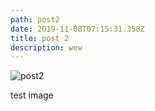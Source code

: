 ```yaml
---
path: post2
date: 2019-11-08T07:15:31.358Z
title: post 2
description: wew
---
```

![](/assets/icon_dpay.jpg "post2")

test image
